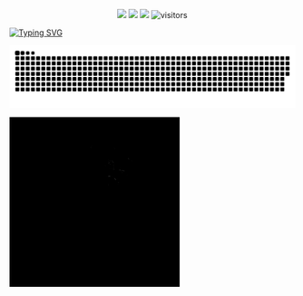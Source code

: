 <!--   my-icons -->
<p align="center">
    <!-- <a href="https://github.com/python/cpython"><img src="https://img.shields.io/badge/Python-3.10-FF1493.svg"></a> -->
    <a href="https://github.com/shouxieai/bevfusion_02hero/graphs/contributors"><img src="https://img.shields.io/github/contributors/duanmushuangquan/BEV_code?color=blue"></a>
    <a href="https://github.com/shouxieai/bevfusion_02hero/stargazers"><img src="https://img.shields.io/github/stars/duanmushuangquan/BEV_code.svg?logo=github"></a>
    <a href="https://github.com/shouxieai/bevfusion_02hero/network/members"><img src="https://img.shields.io/github/forks/duanmushuangquan/BEV_code.svg?color=blue&logo=github"></a>
    <img src="https://visitor-badge.laobi.icu/badge?page_id=shouxieai.bevfusion_02hero" alt="visitors"/>   
</p>

[![Typing SVG](https://readme-typing-svg.demolab.com?font=Fira+Code&pause=1000&width=435&lines=Here+is+our+experience+learning+bevfusion)](https://git.io/typing-svg)

![bevfusion_02hero's github activity graph](https://raw.githubusercontent.com/shouxieai/bevfusion_02hero/output/github-contribution-grid-snake.svg)

<div aligh="center">
<img src="https://github.com/shouxieai/bevfusion_02hero/blob/main/asset/gif/test.gif" width="300" height="300">
</div>
